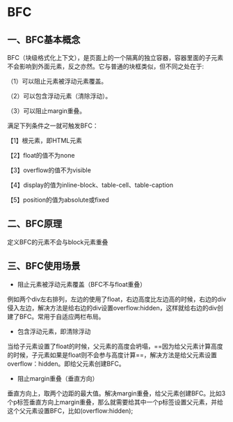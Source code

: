 # BFC
## 一、BFC基本概念
BFC（块级格式化上下文），是页面上的一个隔离的独立容器，容器里面的子元素不会影响到外面元素，反之亦然。它与普通的块框类似，但不同之处在于:

（1）可以阻止元素被浮动元素覆盖。

（2）可以包含浮动元素（清除浮动）。

（3）可以阻止margin重叠。

满足下列条件之一就可触发BFC：

【1】根元素，即HTML元素

【2】float的值不为none

【3】overflow的值不为visible

【4】display的值为inline-block、table-cell、table-caption

【5】position的值为absolute或fixed

## 二、BFC原理
定义BFC的元素不会与block元素重叠

## 三、BFC使用场景
* 阻止元素被浮动元素覆盖（BFC不与float重叠）

例如两个div左右排列，左边的使用了float，右边高度比左边高的时候，右边的div侵入左边，解决方法是给右边的div设置overflow:hidden，这样就给右边的div创建了BFC。常用于自适应两栏布局。

* 包含浮动元素，即清除浮动

当给子元素设置了float的时候，父元素的高度会坍塌，==因为给父元素计算高度的时候，子元素如果是float则不会参与高度计算==，解决方法是给父元素设置overflow：hidden。即给父元素创建BFC。

* 阻止margin重叠（垂直方向）

垂直方向上，取两个边距的最大值。解决margin重叠，给父元素创建BFC。比如3个p标签垂直方向上margin重叠，那么就需要给其中一个p标签设置父元素，并给这个父元素设置BFC，比如(overflow:hidden);